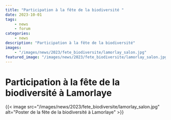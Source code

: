 ```yaml
---
title: "Participation à la fête de la biodiversité "
date: 2023-10-01
tags: 
    - news
    - forum
categories:
    - news
description: "Participation à la fête de la biodiversité"
images:
    - "/images/news/2023/fete_biodiversite/lamorlay_salon.jpg"
featured_image: "/images/news/2023/fete_biodiversite/lamorlay_salon.jpg"
---
```


# Participation à la fête de la biodiversité à Lamorlaye

{{< image src="/images/news/2023/fete_biodiversite/lamorlay_salon.jpg" alt="Poster de la fête de la biodiversité à Lamorlaye" >}}   